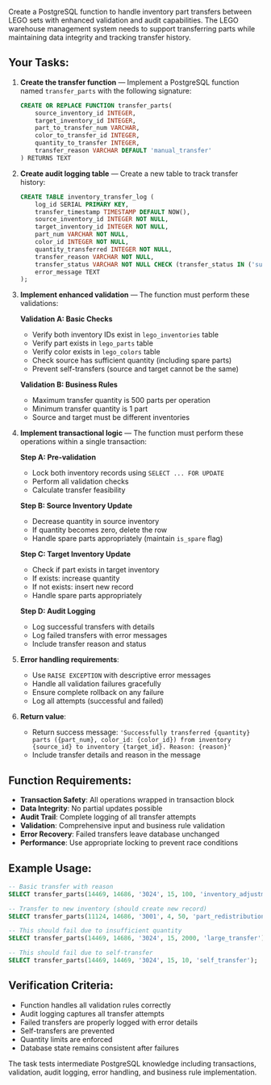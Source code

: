 Create a PostgreSQL function to handle inventory part transfers between LEGO sets with enhanced validation and audit capabilities. The LEGO warehouse management system needs to support transferring parts while maintaining data integrity and tracking transfer history.

## Your Tasks:

1. **Create the transfer function** — Implement a PostgreSQL function named `transfer_parts` with the following signature:
   ```sql
   CREATE OR REPLACE FUNCTION transfer_parts(
       source_inventory_id INTEGER,
       target_inventory_id INTEGER,
       part_to_transfer_num VARCHAR,
       color_to_transfer_id INTEGER,
       quantity_to_transfer INTEGER,
       transfer_reason VARCHAR DEFAULT 'manual_transfer'
   ) RETURNS TEXT
   ```

2. **Create audit logging table** — Create a new table to track transfer history:
   ```sql
   CREATE TABLE inventory_transfer_log (
       log_id SERIAL PRIMARY KEY,
       transfer_timestamp TIMESTAMP DEFAULT NOW(),
       source_inventory_id INTEGER NOT NULL,
       target_inventory_id INTEGER NOT NULL,
       part_num VARCHAR NOT NULL,
       color_id INTEGER NOT NULL,
       quantity_transferred INTEGER NOT NULL,
       transfer_reason VARCHAR NOT NULL,
       transfer_status VARCHAR NOT NULL CHECK (transfer_status IN ('success', 'failed')),
       error_message TEXT
   );
   ```

3. **Implement enhanced validation** — The function must perform these validations:
   
   **Validation A: Basic Checks**
   - Verify both inventory IDs exist in `lego_inventories` table
   - Verify part exists in `lego_parts` table
   - Verify color exists in `lego_colors` table
   - Check source has sufficient quantity (including spare parts)
   - Prevent self-transfers (source and target cannot be the same)

   **Validation B: Business Rules**
   - Maximum transfer quantity is 500 parts per operation
   - Minimum transfer quantity is 1 part
   - Source and target must be different inventories

4. **Implement transactional logic** — The function must perform these operations within a single transaction:
   
   **Step A: Pre-validation**
   - Lock both inventory records using `SELECT ... FOR UPDATE`
   - Perform all validation checks
   - Calculate transfer feasibility

   **Step B: Source Inventory Update**
   - Decrease quantity in source inventory
   - If quantity becomes zero, delete the row
   - Handle spare parts appropriately (maintain `is_spare` flag)

   **Step C: Target Inventory Update**
   - Check if part exists in target inventory
   - If exists: increase quantity
   - If not exists: insert new record
   - Handle spare parts appropriately

   **Step D: Audit Logging**
   - Log successful transfers with details
   - Log failed transfers with error messages
   - Include transfer reason and status

5. **Error handling requirements**:
   - Use `RAISE EXCEPTION` with descriptive error messages
   - Handle all validation failures gracefully
   - Ensure complete rollback on any failure
   - Log all attempts (successful and failed)

6. **Return value**:
   - Return success message: `'Successfully transferred {quantity} parts ({part_num}, color_id: {color_id}) from inventory {source_id} to inventory {target_id}. Reason: {reason}'`
   - Include transfer details and reason in the message

## Function Requirements:

- **Transaction Safety**: All operations wrapped in transaction block
- **Data Integrity**: No partial updates possible
- **Audit Trail**: Complete logging of all transfer attempts
- **Validation**: Comprehensive input and business rule validation
- **Error Recovery**: Failed transfers leave database unchanged
- **Performance**: Use appropriate locking to prevent race conditions

## Example Usage:

```sql
-- Basic transfer with reason
SELECT transfer_parts(14469, 14686, '3024', 15, 100, 'inventory_adjustment');

-- Transfer to new inventory (should create new record)
SELECT transfer_parts(11124, 14686, '3001', 4, 50, 'part_redistribution');

-- This should fail due to insufficient quantity
SELECT transfer_parts(14469, 14686, '3024', 15, 2000, 'large_transfer');

-- This should fail due to self-transfer
SELECT transfer_parts(14469, 14469, '3024', 15, 10, 'self_transfer');
```

## Verification Criteria:

- Function handles all validation rules correctly
- Audit logging captures all transfer attempts
- Failed transfers are properly logged with error details
- Self-transfers are prevented
- Quantity limits are enforced
- Database state remains consistent after failures

The task tests intermediate PostgreSQL knowledge including transactions, validation, audit logging, error handling, and business rule implementation.
